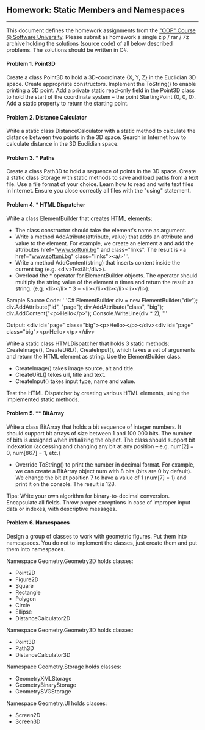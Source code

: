 ## Homework: Static Members and Namespaces
----------------------------
This document defines the homework assignments from the <a href="https://softuni.bg/trainings/coursesinstances/details/8">"OOP" Course @ Software University</a>. Please submit as homework a single zip / rar / 7z archive holding the solutions (source code) of all below described problems. The solutions should be written in C#.

#### Problem 1.	Point3D
Create a class Point3D to hold a 3D-coordinate {X, Y, Z} in the Euclidian 3D space. Create appropriate constructors. Implement the ToString() to enable printing a 3D point.
Add a private static read-only field in the Point3D class to hold the start of the coordinate system – the point StartingPoint {0, 0, 0}. Add a static property to return the starting point.

#### Problem 2.	Distance Calculator
Write a static class DistanceCalculator with a static method to calculate the distance between two points in the 3D space. Search in Internet how to calculate distance in the 3D Euclidian space.

#### Problem 3.	* Paths
Create a class Path3D to hold a sequence of points in the 3D space. Create a static class Storage with static methods to save and load paths from a text file. Use a file format of your choice. Learn how to read and write text files in Internet. Ensure you close correctly all files with the "using" statement.

#### Problem 4.	* HTML Dispatcher
Write a class ElementBuilder that creates HTML elements:
*	The class constructor should take the element's name as argument.
*	Write a method AddAtribute(attribute, value) that adds an attribute and value to the element. For example, we create an element a and add the attributes href="www.softuni.bg" and class="links". The result is &lt;a href="www.softuni.bg" class="links"&gt;&lt;a/&gt;'''.
*	Write a method AddContent(string) that inserts content inside the current tag (e.g. &lt;div&gt;Text&lt/div&gt;).
*	Overload the * operator for ElementBuilder objects. The operator should multiply the string value of the element n times and return the result as string. (e.g. &lt;li&gt;&lt;/li&gt; * 3 = &lt;li&gt;&lt;/li&gt;&lt;li&gt;&lt;/li&gt;&lt;li&gt;&lt;/li&gt;).

Sample Source Code: 
'''C#
ElementBuilder div = new ElementBuilder("div");
div.AddAttribute("id", "page");
div.AddAttribute("class", "big");
div.AddContent("&lt;p&gt;Hello&lt;/p&gt;");
Console.WriteLine(div * 2);	
'''

Output:
&lt;div id="page" class="big"&gt;&lt;p&gt;Hello&gt;&lt;/p&gt;&lt;/div&gt;&lt;div id="page" class="big"&gt;&lt;p&gt;Hello&gt;&lt;/p&gt;&lt;/div&gt;

Write a static class HTMLDispatcher that holds 3 static methods: CreateImage(), CreateURL(), CreateInput(), which takes a set of arguments and return the HTML element as string. Use the ElementBuilder class.
*	CreateImage() takes image source, alt and title.
*	CreateURL() tekes url, title and text.
*	CreateInput() takes input type, name and value.

Test the HTML Dispatcher by creating various HTML elements, using the implemented static methods.

#### Problem 5.	** BitArray
Write a class BitArray that holds a bit sequence of integer numbers. It should support bit arrays of size between 1 and 100 000 bits. The number of bits is assigned when initializing the object. The class should support bit indexation (accessing and changing any bit at any position – e.g. num[2] = 0, num[867] = 1, etc.)
*	Override ToString() to print the number in decimal format. For example, we can create a BitArray object num with 8 bits (bits are 0 by default). We change the bit at position 7 to have a value of 1 (num[7] = 1) and print it on the console. The result is 128.

Tips: Write your own algorithm for binary-to-decimal conversion. Encapsulate all fields. Throw proper exceptions in case of improper input data or indexes, with descriptive messages.

#### Problem 6.	Namespaces
Design a group of classes to work with geometric figures. Put them into namespaces. You do not to implement the classes, just create them and put them into namespaces.

Namespace Geometry.Geometry2D holds classes:
*	Point2D
*	Figure2D
*	Square
*	Rectangle
*	Polygon
*	Circle
*	Ellipse
*	DistanceCalculator2D

Namespace Geometry.Geometry3D holds classes:
*	Point3D
*	Path3D
*	DistanceCalculator3D

Namespace Geometry.Storage holds classes:
*	GeometryXMLStorage
*	GeometryBinaryStorage
*	GeometrySVGStorage

Namespace Geometry.UI holds classes:
*	Screen2D
*	Screen3D
